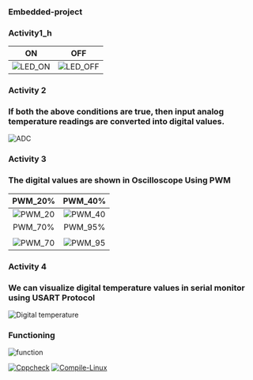 ### Embedded-project
### Activity1_h
|ON|OFF|
|:--:|:--:|
|![LED_ON](https://user-images.githubusercontent.com/66767118/126944280-d6363384-3809-4739-8d22-a258dfc07f90.png)|![LED_OFF](https://user-images.githubusercontent.com/66767118/126944418-efecb3ee-5dbf-4758-9873-dde2612acf2b.png)|
### Activity 2
### If both the above conditions are true, then input analog temperature readings are converted into digital values.
![ADC](https://user-images.githubusercontent.com/66767118/127318075-bc3b4946-06e6-4371-8451-99b08f37009d.png)
 ### Activity 3
 ### The digital values are shown in Oscilloscope Using PWM
 |PWM_20%|PWM_40%|
|:--:|:--:|
|![PWM_20](https://user-images.githubusercontent.com/66767118/127318729-142c64eb-7be5-4782-8426-cbd53d36671f.png)|![PWM_40](https://user-images.githubusercontent.com/66767118/127318775-a53b888b-b725-4efc-9923-5a78936f53c2.png)
|PWM_70%|PWM_95%|
|   |   |
![PWM_70](https://user-images.githubusercontent.com/66767118/127318903-475e35b0-20b0-4b9f-8086-dd45d9d85d19.png)|![PWM_95](https://user-images.githubusercontent.com/66767118/127318938-8a597255-25da-4a88-9361-0000b8485dbd.png)
### Activity 4
### We can visualize digital temperature values in serial monitor using USART Protocol
![Digital temperature](https://user-images.githubusercontent.com/66767118/127319721-f5dd5a17-5f34-44f6-964d-226b6d08f03a.png)
### Functioning
![function](https://user-images.githubusercontent.com/66767118/127319845-c3a357c3-79e3-4000-a726-0cbbc39becfa.gif)

[![Cppcheck](https://github.com/navya50043/embedded-project/actions/workflows/CodeQuality.yml/badge.svg)](https://github.com/navya50043/embedded-project/actions/workflows/CodeQuality.yml) [![Compile-Linux](https://github.com/navya50043/embedded-project/actions/workflows/compile.yml/badge.svg)](https://github.com/navya50043/embedded-project/actions/workflows/compile.yml)
